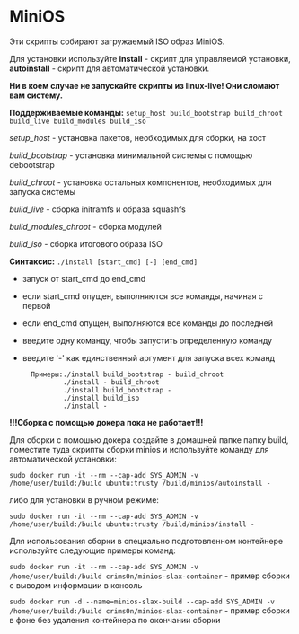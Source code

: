 # MiniOS

Эти скрипты собирают загружаемый ISO образ MiniOS.

Для установки используйте **install** - скрипт для управляемой установки, **autoinstall** - скрипт для автоматической установки.

**Ни в коем случае не запускайте скрипты из linux-live! Они сломают вам систему.**

**Поддерживаемые команды:** `setup_host build_bootstrap build_chroot build_live build_modules build_iso`

*setup_host* - установка пакетов, необходимых для сборки, на хост

*build_bootstrap* - установка минимальной системы с помощью debootstrap

*build_chroot* - установка остальных компонентов, необходимых для запуска системы

*build_live* - сборка initramfs и образа squashfs

*build_modules_chroot* - сборка модулей

*build_iso* - сборка итогового образа ISO

**Синтаксис:** `./install [start_cmd] [-] [end_cmd]`
- запуск от start_cmd до end_cmd
- если start_cmd опущен, выполняются все команды, начиная с первой
- если end_cmd опущен, выполняются все команды до последней
- введите одну команду, чтобы запустить определенную команду
- введите '-' как единственный аргумент для запуска всех команд

        Примеры:./install build_bootstrap - build_chroot
                ./install - build_chroot
                ./install build_bootstrap -
                ./install build_iso
                ./install -

**!!!Сборка с помощью докера пока не работает!!!**

Для сборки с помошью докера создайте в домашней папке папку build, поместите туда скрипты сборки minios и используйте команду для автоматической установки:

`sudo docker run -it --rm --cap-add SYS_ADMIN -v /home/user/build:/build ubuntu:trusty /build/minios/autoinstall -`

либо для установки в ручном режиме:

`sudo docker run -it --rm --cap-add SYS_ADMIN -v /home/user/build:/build ubuntu:trusty /build/minios/install -`

Для использования сборки в специально подготовленном контейнере используйте следующие примеры команд:

`sudo docker run -it --rm --cap-add SYS_ADMIN -v /home/user/build:/build crims0n/minios-slax-container` - пример сборки с выводом информации в консоль

`sudo docker run -d --name=minios-slax-build --cap-add SYS_ADMIN -v /home/user/build:/build crims0n/minios-slax-container` - пример сборки в фоне без удаления контейнера по окончании сборки
